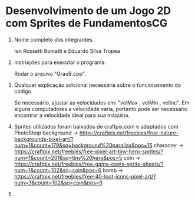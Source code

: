 # Desenvolvimento de um Jogo 2D com Sprites de FundamentosCG

1. Nome completo dos integrantes.
   
   Ian Rossetti Boniatti e Eduardo Silva Tropea

2. Instruções para executar o programa.
   
   Rodar o arquivo "GrauB.cpp". 

3. Qualquer explicação adicional necessária sobre o funcionamento do código.

   Se necessário, ajustar as velocidades em: "velMax , velMin , velInc".
   Em alguns computadores a velocidade varia, portanto pode ser necessário encontrar a velocidade ideal para sua máquina.

4. Sprites utilizados foram baixados de craftpix.com e adaptados com PhotoShop
   background -> https://craftpix.net/freebies/free-nature-backgrounds-pixel-art/?num=1&count=179&sq=background%20parallax&pos=15
   character -> https://craftpix.net/freebies/free-pixel-art-tiny-hero-sprites/?num=1&count=201&sq=tiny%20hero&pos=5
   coin -> https://craftpix.net/freebies/free-game-coins-sprite-sheets/?num=1&count=102&sq=coin&pos=6
   bomb -> https://craftpix.net/freebies/free-40-loot-icons-pixel-art/?num=3&count=102&sq=coin&pos=9
   

6. 




